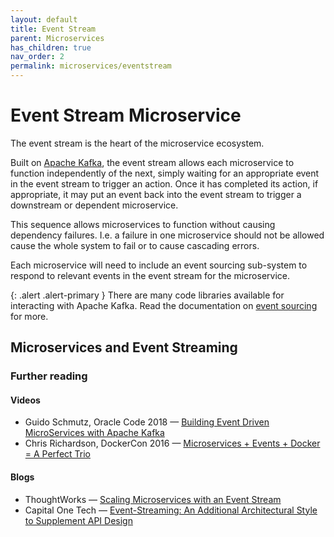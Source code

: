 ```yaml
---
layout: default
title: Event Stream
parent: Microservices
has_children: true
nav_order: 2
permalink: microservices/eventstream
---
```

# Event Stream Microservice

The event stream is the heart of the microservice ecosystem.

Built on [Apache Kafka](https://kafka.apache.org/), the event stream allows each microservice to function independently of the next, simply waiting for an appropriate event in the event stream to trigger an action. Once it has completed its action, if appropriate, it may put an event back into the event stream to trigger a downstream or dependent microservice.

This sequence allows microservices to function without causing dependency failures. I.e. a failure in one microservice should not be allowed cause the whole system to fail or to cause cascading errors.

Each microservice will need to include an event sourcing sub-system to respond to relevant events in the event stream for the microservice.

{: .alert .alert-primary }
There are many code libraries available for interacting with Apache Kafka. Read the documentation on [event sourcing](./eventsourcing) for more.

## Microservices and Event Streaming

### Further reading

#### Videos

- Guido Schmutz, Oracle Code 2018 — [Building Event Driven MicroServices with Apache Kafka](https://www.youtube.com/watch?v=llgU1UqL2JQ)
- Chris Richardson, DockerCon 2016 — [Microservices + Events + Docker = A Perfect Trio](https://www.youtube.com/watch?v=sSm2dRarhPo)

#### Blogs

- ThoughtWorks — [Scaling Microservices with an Event Stream](https://www.thoughtworks.com/insights/blog/scaling-microservices-event-stream)
- Capital One Tech — [Event-Streaming: An Additional Architectural Style to Supplement API Design](https://medium.com/capital-one-tech/event-streaming-an-additional-architectural-style-to-supplement-api-design-703c4f801722)

